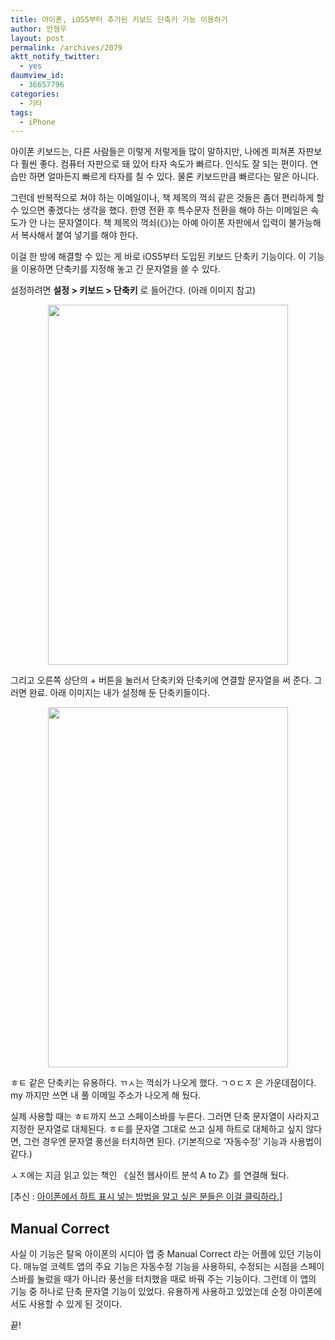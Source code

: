 ```yaml
---
title: 아이폰, iOS5부터 추가된 키보드 단축키 기능 이용하기
author: 안형우
layout: post
permalink: /archives/2079
aktt_notify_twitter:
  - yes
daumview_id:
  - 36657796
categories:
  - 기타
tags:
  - iPhone
---
```

아이폰 키보드는, 다른 사람들은 이렇게 저렇게들 많이 말하지만, 나에겐 피쳐폰 자판보다 훨씬 좋다. 컴퓨터 자판으로 돼 있어 타자 속도가 빠르다. 인식도 잘 되는 편이다. 연습만 하면 얼마든지 빠르게 타자를 칠 수 있다. 물론 키보드만큼 빠르다는 말은 아니다.

그런데 반복적으로 쳐야 하는 이메일이나, 책 제목의 꺽쇠 같은 것들은 좀더 편리하게 할 수 있으면 좋겠다는 생각을 했다. 한영 전환 후 특수문자 전환을 해야 하는 이메일은 속도가 안 나는 문자열이다. 책 제목의 꺽쇠(《》)는 아예 아이폰 자판에서 입력이 불가능해서 복사해서 붙여 넣기를 해야 한다.

이걸 한 방에 해결할 수 있는 게 바로 iOS5부터 도입된 키보드 단축키 기능이다. 이 기능을 이용하면 단축키를 지정해 놓고 긴 문자열을 쓸 수 있다.

설정하려면 **설정 > 키보드 > 단축키** 로 들어간다. (아래 이미지 참고)

<p style="text-align: center;">
  <img class="aligncenter" src="https://dl.dropbox.com/u/15546257/blog/mytory/iphone-shortcut-2.png" alt="" width="384" height="576" />
</p>

그리고 오른쪽 상단의 + 버튼을 눌러서 단축키와 단축키에 연결할 문자열을 써 준다. 그러면 완료. 아래 이미지는 내가 설정해 둔 단축키들이다.

<p style="text-align: center;">
  <img class="aligncenter" src="https://dl.dropbox.com/u/15546257/blog/mytory/iphone-shortcut-1.png" alt="" width="384" height="576" />
</p>

ㅎㅌ 같은 단축키는 유용하다. ㄲㅅ는 꺽쇠가 나오게 했다. ㄱㅇㄷㅈ 은 가운데점이다. my 까지만 쓰면 내 풀 이메일 주소가 나오게 해 뒀다.

실제 사용할 때는 ㅎㅌ까지 쓰고 스페이스바를 누른다. 그러면 단축 문자열이 사라지고 지정한 문자열로 대체된다. ㅎㅌ를 문자열 그대로 쓰고 실제 하트로 대체하고 싶지 않다면, 그런 경우엔 문자열 풍선을 터치하면 된다. (기본적으로 &#8216;자동수정&#8217; 기능과 사용법이 같다.)

ㅅㅈ에는 지금 읽고 있는 책인 《실전 웹사이트 분석 A to Z》를 연결해 뒀다.

[추신 : [아이폰에서 하트 표시 넣는 방법을 알고 싶은 분들은 이걸 클릭하라.][1]]

## Manual Correct

사실 이 기능은 탈옥 아이폰의 시디아 앱 중 Manual Correct 라는 어플에 있던 기능이다. 매뉴얼 코렉트 앱의 주요 기능은 자동수정 기능을 사용하되, 수정되는 시점을 스페이스바를 눌렀을 때가 아니라 풍선을 터치했을 때로 바꿔 주는 기능이다. 그런데 이 앱의 기능 중 하나로 단축 문자열 기능이 있었다. 유용하게 사용하고 있었는데 순정 아이폰에서도 사용할 수 있게 된 것이다.

끝!

 [1]: http://mytory.net/archives/2286 "아이폰에서 하트 넣기"